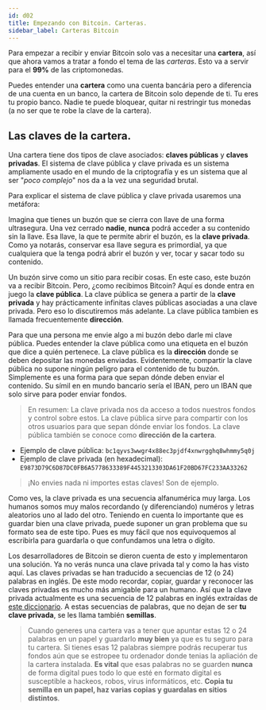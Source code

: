 ```yaml
---
id: d02
title: Empezando con Bitcoin. Carteras.
sidebar_label: Carteras Bitcoin
---
```


Para empezar a recibir y enviar Bitcoin solo vas a necesitar una **cartera**, así que ahora vamos a tratar a fondo el tema de las *carteras*. Esto va a servir para el **99%** de las criptomonedas.

Puedes entender una **cartera** como una cuenta bancária pero a diferencia de una cuenta en un banco, la cartera de Bitcoin solo depende de ti. Tu eres tu propio banco. Nadie te puede bloquear, quitar ni restringir tus monedas (a no ser que te robe la clave de la cartera).

## Las claves de la cartera.

Una cartera tiene dos tipos de clave asociados: **claves públicas** y **claves privadas**. El sistema de clave pública y clave privada es un sistema ampliamente usado en el mundo de la criptografía y es un sistema que al ser "*poco complejo*" nos da a la vez una seguridad brutal.

Para explicar el sistema de clave pública y clave privada usaremos una metáfora:

Imagina que tienes un buzón que se cierra con llave de una forma ultrasegura. Una vez cerrado **nadie**, **nunca** podrá acceder a su contenido sin la llave. Esa llave, la que te permite abrir el buzón, es la **clave privada**. Como ya notarás, conservar esa llave segura es primordial, ya que cualquiera que la tenga podrá abrir el buzón y ver, tocar y sacar todo su contenido.

Un buzón sirve como un sitio para recibir cosas. En este caso, este buzón va a recibir Bitcoin. Pero, ¿como recibimos Bitcoin? Aquí es donde entra en juego la **clave pública**. La clave pública se genera a partir de la **clave privada** y hay prácticamente infinitas claves públicas asociadas a una clave privada. Pero eso lo discutiremos más adelante. La clave pública tambien es llamada frecuentemente **dirección**.

Para que una persona me envie algo a mi buzón debo darle mi clave pública. Puedes entender la clave pública como una etiqueta en el buzón que dice a quién pertenece. La clave pública es la **dirección** donde se deben depositar las monedas enviadas. Evidentemente, compartir la clave pública no supone ningún peligro para el contenido de tu buzón. Simplemente es una forma para que sepan dónde deben enviar el contenido. Su símil en en mundo bancario sería el IBAN, pero un IBAN que solo sirve para poder enviar fondos.

> En resumen: La clave privada nos da acceso a todos nuestros fondos y control sobre estos. La clave pública sirve para compartir con los otros usuarios para que sepan dónde enviar los fondos. La clave pública también se conoce como **dirección de la cartera**.

* Ejemplo de clave pública: `bc1qyvs3wwgr4x88ec3pjdf4xnwrgghq8whmmy5q0j`
* Ejemplo de clave privada (en hexadecimal): `E9873D79C6D87DC0FB6A5778633389F4453213303DA61F20BD67FC233AA33262`

> ¡No envies nada ni importes estas claves! Son de ejemplo.

Como ves, la clave privada es una secuencia alfanumérica muy larga. Los humanos somos muy malos recordando (y diferenciando) numéros y letras aleatorios uno al lado del otro. Teniendo en cuenta lo importante que es guardar bien una clave privada, puede suponer un gran problema que su formato sea de este tipo. Pues es muy fácil que nos equivoquemos al escribirla para guardarla o que confundamos una letra o dígito.

Los desarrolladores de Bitcoin se dieron cuenta de esto y implementaron una solución. Ya no verás nunca una clave privada tal y como la has visto aquí. Las claves privadas se han traducido a secuencias de 12 (o 24) palabras en inglés. De este modo recordar, copiar, guardar y reconocer las claves privadas es mucho más amigable para un humano. Así que la clave privada actualmente es una secuencia de 12 palabras en inglés extraídas de [este diccionario](https://github.com/bitcoin/bips/blob/master/bip-0039/english.txt). A estas secuencias de palabras, que no dejan de ser **tu clave privada**, se les llama también **semillas**.

> Cuando generes una cartera vas a tener que apuntar estas 12 o 24 palabras en un papel y guardarlo **muy bien** ya que es tu seguro para tu cartera. Si tienes esas 12 palabras siempre podrás recuperar tus fondos aún que se estropee tu ordenador donde tenias la apliación de la cartera instalada. **Es vital** que esas palabras no se guarden **nunca** de forma digital pues todo lo que esté en formato digital es susceptible a hackeos, robos, virus informáticos, etc. **Copia tu semilla en un papel, haz varias copias y guardalas en sitios distintos**.

